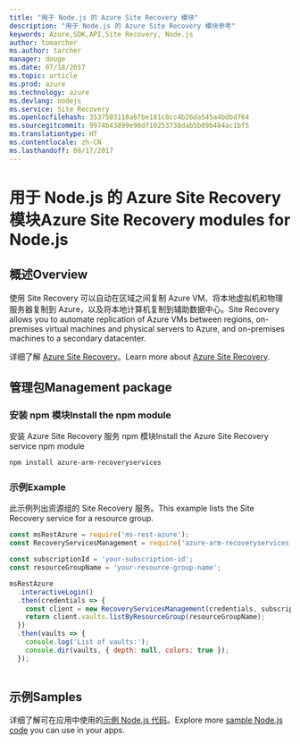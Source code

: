 ```yaml
---
title: "用于 Node.js 的 Azure Site Recovery 模块"
description: "用于 Node.js 的 Azure Site Recovery 模块参考"
keywords: Azure,SDK,API,Site Recovery, Node.js
author: tomarcher
ms.author: tarcher
manager: douge
ms.date: 07/18/2017
ms.topic: article
ms.prod: azure
ms.technology: azure
ms.devlang: nodejs
ms.service: Site Recovery
ms.openlocfilehash: 3537503118a6fbe181c8cc4b26da545a4bdbd764
ms.sourcegitcommit: 9974b43899e98df10253738dab5b09b484ac1bf5
ms.translationtype: HT
ms.contentlocale: zh-CN
ms.lasthandoff: 08/17/2017
---
```

# <a name="azure-site-recovery-modules-for-nodejs"></a><span data-ttu-id="f51bc-104">用于 Node.js 的 Azure Site Recovery 模块</span><span class="sxs-lookup"><span data-stu-id="f51bc-104">Azure Site Recovery modules for Node.js</span></span>

## <a name="overview"></a><span data-ttu-id="f51bc-105">概述</span><span class="sxs-lookup"><span data-stu-id="f51bc-105">Overview</span></span>

<span data-ttu-id="f51bc-106">使用 Site Recovery 可以自动在区域之间复制 Azure VM、将本地虚拟机和物理服务器复制到 Azure，以及将本地计算机复制到辅助数据中心。</span><span class="sxs-lookup"><span data-stu-id="f51bc-106">Site Recovery allows you to automate replication of Azure VMs between regions, on-premises virtual machines and physical servers to Azure, and on-premises machines to a secondary datacenter.</span></span>

<span data-ttu-id="f51bc-107">详细了解 [Azure Site Recovery](https://docs.microsoft.com/azure/site-recovery/site-recovery-overview)。</span><span class="sxs-lookup"><span data-stu-id="f51bc-107">Learn more about [Azure Site Recovery](https://docs.microsoft.com/azure/site-recovery/site-recovery-overview).</span></span>

## <a name="management-package"></a><span data-ttu-id="f51bc-108">管理包</span><span class="sxs-lookup"><span data-stu-id="f51bc-108">Management package</span></span>

### <a name="install-the-npm-module"></a><span data-ttu-id="f51bc-109">安装 npm 模块</span><span class="sxs-lookup"><span data-stu-id="f51bc-109">Install the npm module</span></span>

<span data-ttu-id="f51bc-110">安装 Azure Site Recovery 服务 npm 模块</span><span class="sxs-lookup"><span data-stu-id="f51bc-110">Install the Azure Site Recovery service npm module</span></span>

```bash
npm install azure-arm-recoveryservices
```

### <a name="example"></a><span data-ttu-id="f51bc-111">示例</span><span class="sxs-lookup"><span data-stu-id="f51bc-111">Example</span></span>

<span data-ttu-id="f51bc-112">此示例列出资源组的 Site Recovery 服务。</span><span class="sxs-lookup"><span data-stu-id="f51bc-112">This example lists the Site Recovery service for a resource group.</span></span>

```javascript
const msRestAzure = require('ms-rest-azure');
const RecoveryServicesManagement = require('azure-arm-recoveryservices');

const subscriptionId = 'your-subscription-id';
const resourceGroupName = 'your-resource-group-name';

msRestAzure
  .interactiveLogin()
  .then(credentials => {
    const client = new RecoveryServicesManagement(credentials, subscriptionId);
    return client.vaults.listByResourceGroup(resourceGroupName);
  })
  .then(vaults => {
    console.log('List of vaults:');
    console.dir(vaults, { depth: null, colors: true });
  });
  
```

## <a name="samples"></a><span data-ttu-id="f51bc-113">示例</span><span class="sxs-lookup"><span data-stu-id="f51bc-113">Samples</span></span>

<span data-ttu-id="f51bc-114">详细了解可在应用中使用的[示例 Node.js 代码](https://azure.microsoft.com/resources/samples/?platform=nodejs)。</span><span class="sxs-lookup"><span data-stu-id="f51bc-114">Explore more [sample Node.js code](https://azure.microsoft.com/resources/samples/?platform=nodejs) you can use in your apps.</span></span>
